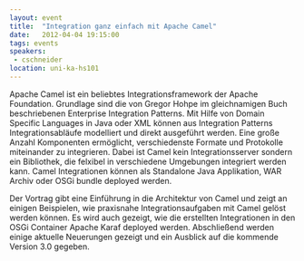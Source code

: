 ```yaml
---
layout: event
title:  "Integration ganz einfach mit Apache Camel"
date:   2012-04-04 19:15:00
tags: events
speakers:
 - cschneider
location: uni-ka-hs101
---
```


Apache Camel ist ein beliebtes Integrationsframework der Apache Foundation. Grundlage sind die von Gregor Hohpe im gleichnamigen Buch beschriebenen Enterprise Integration Patterns. Mit Hilfe von Domain Specific Languages in Java oder XML können aus Integration Patterns Integrationsabläufe modelliert und direkt ausgeführt werden. Eine große Anzahl Komponenten ermöglicht, verschiedenste Formate und Protokolle miteinander zu integrieren. Dabei ist Camel kein Integrationsserver sondern ein Bibliothek, die felxibel in verschiedene Umgebungen integriert werden kann. Camel Integrationen können als Standalone Java Applikation, WAR Archiv oder OSGi bundle deployed werden.

Der Vortrag gibt eine Einführung in die Architektur von Camel und zeigt an einigen Beispielen, wie praxisnahe Integrationsaufgaben mit Camel gelöst werden können. Es wird auch gezeigt, wie die erstellten Integrationen in den OSGi Container Apache Karaf deployed werden. Abschließend werden einige aktuelle Neuerungen gezeigt und ein Ausblick auf die kommende Version 3.0 gegeben.